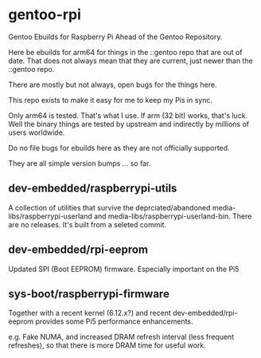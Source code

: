 # gentoo-rpi
Gentoo Ebuilds for Raspberry Pi Ahead of the Gentoo Repository. 

Here be ebuilds for arm64 for things in the ::gentoo repo that are out of date.
That does not always mean that they are current, just newer than the ::gentoo repo.

There are mostly but not always, open bugs for the things here.

This repo exists to make it easy for me to keep my Pis in sync.

Only arm64 is tested. That's what I use.
If arm (32 bit) works, that's luck. Well the binary things are tested by upstream and indirectly by millions of users worldwide.

Do no file bugs for ebuilds here as they are not officially supported.

They are all simple version bumps ... so far.

## dev-embedded/raspberrypi-utils

A collection of utilities that survive the deprciated/abandoned media-libs/raspberrypi-userland and media-libs/raspberrypi-userland-bin.
There are no releases. It's built from a seleted commit.


## dev-embedded/rpi-eeprom

Updated	SPI (Boot EEPROM) firmware. Especially important on the Pi5


## sys-boot/raspberrypi-firmware

Together with a recent kernel (6.12.x?) and recent dev-embedded/rpi-eeprom provides some Pi5 performance enhancements.

e.g. Fake NUMA, and increased DRAM refresh interval (less frequent refreshes), so that there is more DRAM time for useful work.

